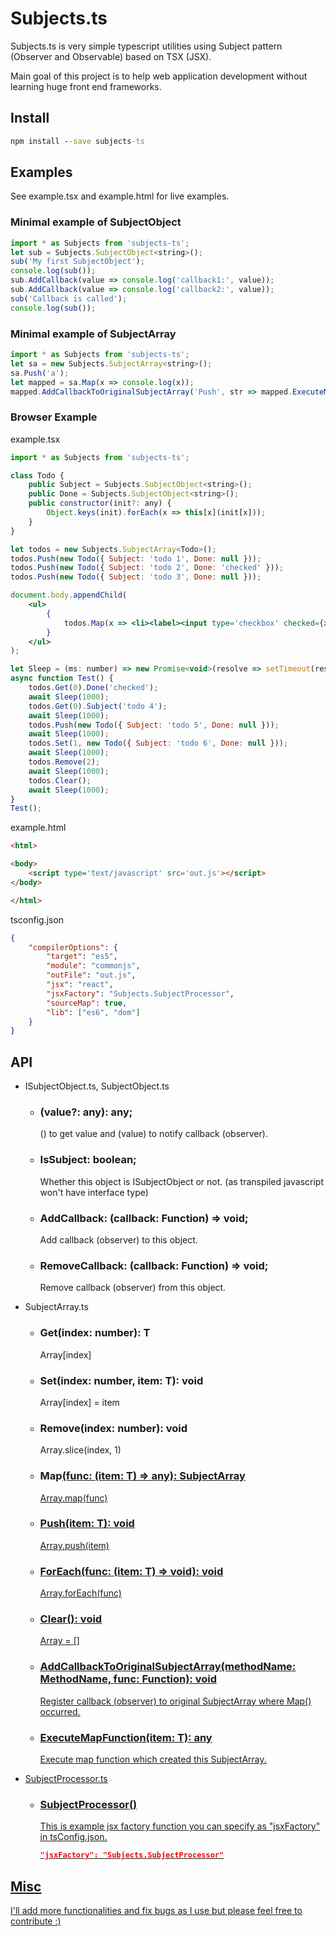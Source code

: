 # Subjects.ts

Subjects.ts is very simple typescript utilities using Subject pattern (Observer and Observable) based on TSX (JSX).

Main goal of this project is to help web application development without learning huge front end frameworks.

## Install

```cmd
npm install --save subjects-ts
```

## Examples

See example.tsx and example.html for live examples.

### Minimal example of SubjectObject

```js
import * as Subjects from 'subjects-ts';
let sub = Subjects.SubjectObject<string>();
sub('My first SubjectObject');
console.log(sub());
sub.AddCallback(value => console.log('callback1:', value));
sub.AddCallback(value => console.log('callback2:', value));
sub('Callback is called');
console.log(sub());
```

### Minimal example of SubjectArray

```js
import * as Subjects from 'subjects-ts';
let sa = new Subjects.SubjectArray<string>();
sa.Push('a');
let mapped = sa.Map(x => console.log(x));
mapped.AddCallbackToOriginalSubjectArray('Push', str => mapped.ExecuteMapFunction(str));
```

### Browser Example
example.tsx
```jsx
import * as Subjects from 'subjects-ts';

class Todo {
	public Subject = Subjects.SubjectObject<string>();
	public Done = Subjects.SubjectObject<string>();
	public constructor(init?: any) {
		Object.keys(init).forEach(x => this[x](init[x]));
	}
}

let todos = new Subjects.SubjectArray<Todo>();
todos.Push(new Todo({ Subject: 'todo 1', Done: null }));
todos.Push(new Todo({ Subject: 'todo 2', Done: 'checked' }));
todos.Push(new Todo({ Subject: 'todo 3', Done: null }));

document.body.appendChild(
	<ul>
		{
			todos.Map(x => <li><label><input type='checkbox' checked={x.Done} />{x.Subject}</label></li>)
		}
	</ul>
);

let Sleep = (ms: number) => new Promise<void>(resolve => setTimeout(resolve, ms));
async function Test() {
	todos.Get(0).Done('checked');
	await Sleep(1000);
	todos.Get(0).Subject('todo 4');
	await Sleep(1000);
	todos.Push(new Todo({ Subject: 'todo 5', Done: null }));
	await Sleep(1000);
	todos.Set(1, new Todo({ Subject: 'todo 6', Done: null }));
	await Sleep(1000);
	todos.Remove(2);
	await Sleep(1000);
	todos.Clear();
	await Sleep(1000);
}
Test();
```
example.html
```html
<html>

<body>
	<script type='text/javascript' src='out.js'></script>
</body>

</html>
```
tsconfig.json
```json
{
	"compilerOptions": {
		"target": "es5",
		"module": "commonjs",
		"outFile": "out.js",
		"jsx": "react",
		"jsxFactory": "Subjects.SubjectProcessor",
		"sourceMap": true,
		"lib": ["es6", "dom"]
	}
}
```

## API

* ISubjectObject.ts, SubjectObject.ts
	* ### (value?: any): any;
		() to get value and (value) to notify callback (observer).
	* ### IsSubject: boolean;
		Whether this object is ISubjectObject or not. (as transpiled javascript won't have interface type)
	* ### AddCallback: (callback: Function) => void;
		Add callback (observer) to this object.
	* ### RemoveCallback: (callback: Function) => void;
		Remove callback (observer) from this object.
* SubjectArray.ts
	* ### Get(index: number): T
		Array[index]
	* ### Set(index: number, item: T): void
		Array[index] = item
	* ### Remove(index: number): void
		Array.slice(index, 1)
	* ### Map<U>(func: (item: T) => any): SubjectArray<U>
		Array.map(func)
	* ### Push(item: T): void
		Array.push(item)
	* ### ForEach(func: (item: T) => void): void
		Array.forEach(func)
	* ### Clear(): void
		Array = []
	* ### AddCallbackToOriginalSubjectArray(methodName: MethodName, func: Function): void
		Register callback (observer) to original SubjectArray where Map() occurred.
	* ### ExecuteMapFunction(item: T): any
		Execute map function which created this SubjectArray.
* SubjectProcessor.ts

	* ### SubjectProcessor()
		This is example jsx factory function you can specify as "jsxFactory" in tsConfig.json.
		```json
		"jsxFactory": "Subjects.SubjectProcessor"
		```

## Misc

I'll add more functionalities and fix bugs as I use but please feel free to contribute :)